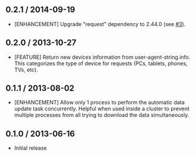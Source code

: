 ## 0.2.1 / 2014-09-19

* [ENHANCEMENT] Upgrade "request" dependency to 2.44.0 (see [#3](https://github.com/GUI/uas-parser/pull/3)).

## 0.2.0 / 2013-10-27

* [FEATURE] Return new devices information from user-agent-string.info. This
  categorizes the type of device for requests (PCs, tablets, phones, TVs, etc).

## 0.1.1 / 2013-08-02

* [ENHANCEMENT] Allow only 1 process to perform the automatic data update task
  concurrently. Helpful when used inside a cluster to prevent multiple
  processes from all trying to download the data simultaneously.

## 0.1.0 / 2013-06-16

* Initial release
